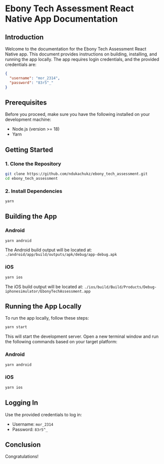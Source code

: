 # Ebony Tech Assessment React Native App Documentation

## Introduction

Welcome to the documentation for the Ebony Tech Assessment React Native app. This document provides instructions on building, installing, and running the app locally. The app requires login credentials, and the provided credentials are:

```json
{
  "username": "mor_2314",
  "password": "83r5^_"
}
```

## Prerequisites

Before you proceed, make sure you have the following installed on your development machine:

- Node.js (version >= 18)
- Yarn

## Getting Started

### 1. Clone the Repository

```bash
git clone https://github.com/ndukachukz/ebony_tech_assessment.git
cd ebony_tech_assessment
```

### 2. Install Dependencies

```bash
yarn
```

## Building the App

### Android

```bash
yarn android
```

The Android build output will be located at: `./android/app/build/outputs/apk/debug/app-debug.apk`

### iOS

```bash
yarn ios
```

The iOS build output will be located at: `./ios/build/Build/Products/Debug-iphonesimulator/EbonyTechAssessment.app`

## Running the App Locally

To run the app locally, follow these steps:

```bash
yarn start
```

This will start the development server. Open a new terminal window and run the following commands based on your target platform:

### Android

```bash
yarn android
```

### iOS

```bash
yarn ios
```

## Logging In

Use the provided credentials to log in:

- Username: `mor_2314`
- Password: `83r5^_`

## Conclusion

Congratulations!
